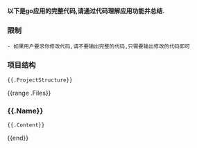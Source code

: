 **以下是go应用的完整代码,请通过代码理解应用功能并总结.**
### 限制
    - 如果用户要求你修改代码,请不要输出完整的代码,只需要输出修改的代码即可

### 项目结构

```
{{.ProjectStructure}}
```

{{range .Files}}
### {{.Name}}

```{{.Language}}
{{.Content}}
```
{{end}}
